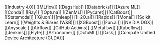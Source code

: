 [[Industry 4.0]]
[[MLflow]]
[[DagsHub]]
[[Databricks]]
[[Azure ML]]
[[Conda]]
[[Ray]]
[[Optuna]]
[[ZenML]]
[[Pycaret]]
[[CatBoost]]
[[Statsmodel]]
[[Gluon]]
[[mleap]]
[[H2O.ai]]
[[Rapids]]
[[Monai]]
[[Scikit Learn]]
[[Weights & Biases (W&B)]]
[[XGBoost]]
[[Run.ai]]
[[NVIDIA DGX]]
[[Anyscale]]
[[Airflow]]
[[GitHub Actions]]
[[Metaflow]]
[[Kubeflow]]
[[Jenkins]]
[[Flyte]]
[[Astronomer]]
[[OctoML]]
[[Dask]]
[[Compute Unified Device Architecture (CUDA)]]